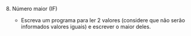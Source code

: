 8. Número maior (IF)

    - Escreva um programa para ler 2 valores (considere que não serão informados valores iguais) e escrever o maior deles.